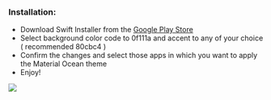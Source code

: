 ### Installation:

- Download Swift Installer from the [Google Play Store](https://play.google.com/store/apps/details?id=com.brit.swiftinstaller)
- Select background color code to  0f111a and accent to any of your choice ( recommended 80cbc4 )
- Confirm the changes and select those apps in which you want to apply the Material Ocean theme
- Enjoy!

![](https://raw.githubusercontent.com/PrateekPunetha/Swift-Installer/master/MaterialOcean.swiftinstaller-theme.png)

